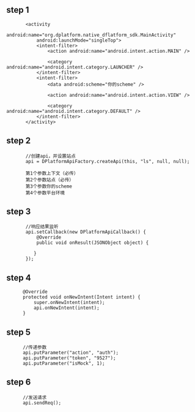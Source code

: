 ## step 1

           <activity
               android:name="org.dplatform.native_dflatform_sdk.MainActivity"
               android:launchMode="singleTop">
               <intent-filter>
                   <action android:name="android.intent.action.MAIN" />

                   <category android:name="android.intent.category.LAUNCHER" />
               </intent-filter>
               <intent-filter>
                   <data android:scheme="你的scheme" />

                   <action android:name="android.intent.action.VIEW" />

                   <category android:name="android.intent.category.DEFAULT" />
               </intent-filter>
           </activity>

## step 2

           //创建api，并设置站点
           api = DPlatformApiFactory.createApi(this, "ls", null, null);

           第1个参数上下文（必传）
           第2个参数站点（必传）
           第3个参数你的scheme
           第4个参数平台环境


## step 3

           //响应结果监听
           api.setCallback(new DPlatformApiCallback() {
               @Override
               public void onResult(JSONObject object) {

              }
           });

## step 4

          @Override
          protected void onNewIntent(Intent intent) {
              super.onNewIntent(intent);
              api.onNewIntent(intent);
          }


## step 5

          //传递参数
          api.putParameter("action", "auth");
          api.putParameter("token", "9527");
          api.putParameter("isMock", 1);



## step 6

          //发送请求
          api.sendReq();